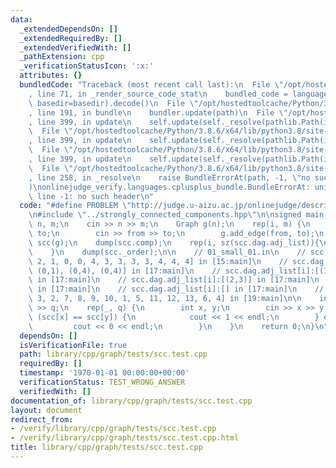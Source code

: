 ```yaml
---
data:
  _extendedDependsOn: []
  _extendedRequiredBy: []
  _extendedVerifiedWith: []
  _pathExtension: cpp
  _verificationStatusIcon: ':x:'
  attributes: {}
  bundledCode: "Traceback (most recent call last):\n  File \"/opt/hostedtoolcache/Python/3.8.6/x64/lib/python3.8/site-packages/onlinejudge_verify/documentation/build.py\"\
    , line 71, in _render_source_code_stat\n    bundled_code = language.bundle(stat.path,\
    \ basedir=basedir).decode()\n  File \"/opt/hostedtoolcache/Python/3.8.6/x64/lib/python3.8/site-packages/onlinejudge_verify/languages/cplusplus.py\"\
    , line 191, in bundle\n    bundler.update(path)\n  File \"/opt/hostedtoolcache/Python/3.8.6/x64/lib/python3.8/site-packages/onlinejudge_verify/languages/cplusplus_bundle.py\"\
    , line 399, in update\n    self.update(self._resolve(pathlib.Path(included), included_from=path))\n\
    \  File \"/opt/hostedtoolcache/Python/3.8.6/x64/lib/python3.8/site-packages/onlinejudge_verify/languages/cplusplus_bundle.py\"\
    , line 399, in update\n    self.update(self._resolve(pathlib.Path(included), included_from=path))\n\
    \  File \"/opt/hostedtoolcache/Python/3.8.6/x64/lib/python3.8/site-packages/onlinejudge_verify/languages/cplusplus_bundle.py\"\
    , line 399, in update\n    self.update(self._resolve(pathlib.Path(included), included_from=path))\n\
    \  File \"/opt/hostedtoolcache/Python/3.8.6/x64/lib/python3.8/site-packages/onlinejudge_verify/languages/cplusplus_bundle.py\"\
    , line 258, in _resolve\n    raise BundleErrorAt(path, -1, \"no such header\"\
    )\nonlinejudge_verify.languages.cplusplus_bundle.BundleErrorAt: union_find.hpp:\
    \ line -1: no such header\n"
  code: "#define PROBLEM \"http://judge.u-aizu.ac.jp/onlinejudge/description.jsp?id=GRL_3_C&lang=jp\"\
    \n#include \"../strongly_connected_components.hpp\"\n\nsigned main() {\n    int\
    \ n, m;\n    cin >> n >> m;\n    Graph g(n);\n    rep(i, m) {\n        int from,\
    \ to;\n        cin >> from >> to;\n        g.add_edge(from, to);\n    }\n    StronglyConnectedComponents\
    \ scc(g);\n    dump(scc.comp);\n    rep(i, sz(scc.dag.adj_list)){\n        dump(scc.dag.adj_list[i]);\n\
    \    }\n    dump(scc._order);\n\n    // 01_small_01.in\n    // scc.comp:[0, 0,\
    \ 2, 1, 0, 0, 4, 3, 3, 3, 3, 4, 4, 4] in [15:main]\n    // scc.dag.adj_list[i]:[(0,2),\
    \ (0,1), (0,4), (0,4)] in [17:main]\n    // scc.dag.adj_list[i]:[(1,3), (1,3)]\
    \ in [17:main]\n    // scc.dag.adj_list[i]:[(2,3)] in [17:main]\n    // scc.dag.adj_list[i]:[]\
    \ in [17:main]\n    // scc.dag.adj_list[i]:[] in [17:main]\n    // scc._order:[0,\
    \ 3, 2, 7, 8, 9, 10, 1, 5, 11, 12, 13, 6, 4] in [19:main]\n\n    int q;\n    cin\
    \ >> q;\n    rep(_, q) {\n        int x, y;\n        cin >> x >> y;\n        if\
    \ (scc[x] == scc[y]) {\n            cout << 1 << endl;\n        } else {\n   \
    \         cout << 0 << endl;\n        }\n    }\n    return 0;\n}\n"
  dependsOn: []
  isVerificationFile: true
  path: library/cpp/graph/tests/scc.test.cpp
  requiredBy: []
  timestamp: '1970-01-01 00:00:00+00:00'
  verificationStatus: TEST_WRONG_ANSWER
  verifiedWith: []
documentation_of: library/cpp/graph/tests/scc.test.cpp
layout: document
redirect_from:
- /verify/library/cpp/graph/tests/scc.test.cpp
- /verify/library/cpp/graph/tests/scc.test.cpp.html
title: library/cpp/graph/tests/scc.test.cpp
---
```

